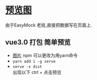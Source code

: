 # [预览图](https://github.com/FanYaoFan/vue-cli/blob/master/orderdemo/gif/or.gif) 
由于EasyMock 老挂,直接把数据写在页面上. 
## vue3.0 打包 简单预览 [](https://cli.vuejs.org/guide/deployment.html)  
* [图片]('https://github.com/FanYaoFan/vue-cli/blob/master/orderdemo/gif/vdeployed.png')
npm 可以更改为用yarn命令 
* `yarn add i -g serve`   
* `serve -s dist`   
出现以下 []('https://github.com/FanYaoFan/vue-cli/blob/master/orderdemo/gif/vc.png')
ctrl + 点击预览 


